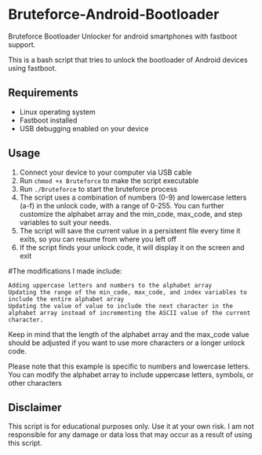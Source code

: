 # Bruteforce-Android-Bootloader
Bruteforce Bootloader Unlocker for android smartphones with fastboot support. 

This is a bash script that tries to unlock the bootloader of Android devices using fastboot.

## Requirements

- Linux operating system
- Fastboot installed
- USB debugging enabled on your device

## Usage

1. Connect your device to your computer via USB cable
2. Run `chmod +x Bruteforce` to make the script executable
3. Run `./Bruteforce` to start the bruteforce process
4. The script uses a combination of numbers (0-9) and lowercase letters (a-f) in the unlock code, with a range of 0-255. You can further customize the alphabet array and the min_code, max_code, and step variables to suit your needs.
5. The script will save the current value in a persistent file every time it exits, so you can resume from where you left off
6. If the script finds your unlock code, it will display it on the screen and exit


#The modifications I made include:

    Adding uppercase letters and numbers to the alphabet array
    Updating the range of the min_code, max_code, and index variables to include the entire alphabet array
    Updating the value of value to include the next character in the alphabet array instead of incrementing the ASCII value of the current character.



Keep in mind that the length of the alphabet array and the max_code value should be adjusted if you want to use more characters or a longer unlock code.

Please note that this example is specific to numbers and lowercase letters. You can modify the alphabet array to include uppercase letters, symbols, or other characters

## Disclaimer

This script is for educational purposes only. Use it at your own risk. I am not responsible for any damage or data loss that may occur as a result of using this script.
